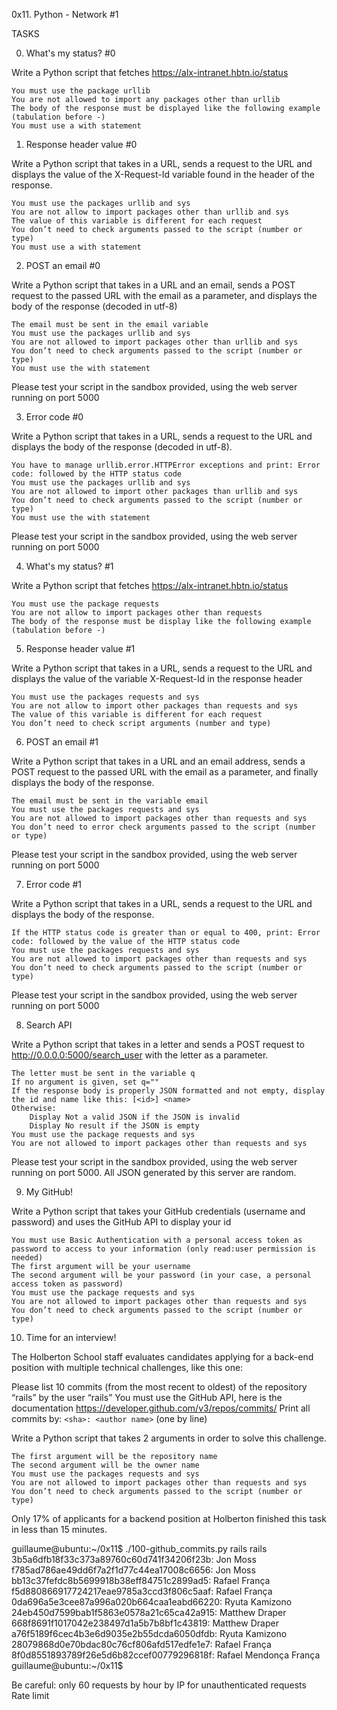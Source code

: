 0x11. Python - Network #1

TASKS

0. What's my status? #0

Write a Python script that fetches https://alx-intranet.hbtn.io/status

	You must use the package urllib
	You are not allowed to import any packages other than urllib
	The body of the response must be displayed like the following example (tabulation before -)
	You must use a with statement
   
1. Response header value #0

Write a Python script that takes in a URL, sends a request to the URL and displays the value of the X-Request-Id variable found in the header of the response.

	You must use the packages urllib and sys
	You are not allow to import packages other than urllib and sys
	The value of this variable is different for each request
	You don’t need to check arguments passed to the script (number or type)
	You must use a with statement

2. POST an email #0

Write a Python script that takes in a URL and an email, sends a POST request to the passed URL with the email as a parameter, and displays the body of the response (decoded in utf-8)

	The email must be sent in the email variable
	You must use the packages urllib and sys
	You are not allowed to import packages other than urllib and sys
	You don’t need to check arguments passed to the script (number or type)
	You must use the with statement

Please test your script in the sandbox provided, using the web server running on port 5000

   
3. Error code #0

Write a Python script that takes in a URL, sends a request to the URL and displays the body of the response (decoded in utf-8).

	You have to manage urllib.error.HTTPError exceptions and print: Error code: followed by the HTTP status code
	You must use the packages urllib and sys
	You are not allowed to import other packages than urllib and sys
	You don’t need to check arguments passed to the script (number or type)
	You must use the with statement

Please test your script in the sandbox provided, using the web server running on port 5000
   
4. What's my status? #1

Write a Python script that fetches https://alx-intranet.hbtn.io/status

	You must use the package requests
	You are not allow to import packages other than requests
	The body of the response must be display like the following example (tabulation before -)
   
5. Response header value #1

Write a Python script that takes in a URL, sends a request to the URL and displays the value of the variable X-Request-Id in the response header

	You must use the packages requests and sys
	You are not allow to import other packages than requests and sys
	The value of this variable is different for each request
	You don’t need to check script arguments (number and type)
   
6. POST an email #1

Write a Python script that takes in a URL and an email address, sends a POST request to the passed URL with the email as a parameter, and finally displays the body of the response.

	The email must be sent in the variable email
	You must use the packages requests and sys
	You are not allowed to import packages other than requests and sys
	You don’t need to error check arguments passed to the script (number or type)

Please test your script in the sandbox provided, using the web server running on port 5000
   
7. Error code #1

Write a Python script that takes in a URL, sends a request to the URL and displays the body of the response.

	If the HTTP status code is greater than or equal to 400, print: Error code: followed by the value of the HTTP status code
	You must use the packages requests and sys
	You are not allowed to import packages other than requests and sys
	You don’t need to check arguments passed to the script (number or type)

Please test your script in the sandbox provided, using the web server running on port 5000
   
8. Search API

Write a Python script that takes in a letter and sends a POST request to http://0.0.0.0:5000/search_user with the letter as a parameter.

	The letter must be sent in the variable q
	If no argument is given, set q=""
	If the response body is properly JSON formatted and not empty, display the id and name like this: [<id>] <name>
	Otherwise:
		Display Not a valid JSON if the JSON is invalid
		Display No result if the JSON is empty
	You must use the package requests and sys
	You are not allowed to import packages other than requests and sys

Please test your script in the sandbox provided, using the web server running on port 5000. All JSON generated by this server are random.
   
9. My GitHub!

Write a Python script that takes your GitHub credentials (username and password) and uses the GitHub API to display your id

	You must use Basic Authentication with a personal access token as password to access to your information (only read:user permission is needed)
	The first argument will be your username
	The second argument will be your password (in your case, a personal access token as password)
	You must use the package requests and sys
	You are not allowed to import packages other than requests and sys
	You don’t need to check arguments passed to the script (number or type)
   
10. Time for an interview!

The Holberton School staff evaluates candidates applying for a back-end position with multiple technical challenges, like this one:

Please list 10 commits (from the most recent to oldest) of the repository “rails” by the user “rails”
You must use the GitHub API, here is the documentation https://developer.github.com/v3/repos/commits/
Print all commits by: `<sha>: <author name>` (one by line)

Write a Python script that takes 2 arguments in order to solve this challenge.

	The first argument will be the repository name
	The second argument will be the owner name
	You must use the packages requests and sys
	You are not allowed to import packages other than requests and sys
	You don’t need to check arguments passed to the script (number or type)

Only 17% of applicants for a backend position at Holberton finished this task in less than 15 minutes.

guillaume@ubuntu:~/0x11$ ./100-github_commits.py rails rails
3b5a6dfb18f33c373a89760c60d741f34206f23b: Jon Moss
f785ad786ae49dd6f7a2f1d77c44ea17008c6656: Jon Moss
bb13c37fefdc8b5699918b38eff84751c2899ad5: Rafael França
f5d880866917724217eae9785a3ccd3f806c5aaf: Rafael França
0da696a5e3cee87a996a020b664caa1eabd66220: Ryuta Kamizono
24eb450d7599bab1f5863e0578a21c65ca42a915: Matthew Draper
668f8691f1017042e238497d1a5b7b8bf1c43819: Matthew Draper
a76f5189f6cec4b3e6d9035e2b55dcda6050dfdb: Ryuta Kamizono
28079868d0e70bdac80c76cf806afd517edfe1e7: Rafael França
8f0d8551893789f26e5d6b82ccef00779296818f: Rafael Mendonça França
guillaume@ubuntu:~/0x11$ 

Be careful: only 60 requests by hour by IP for unauthenticated requests Rate limit
